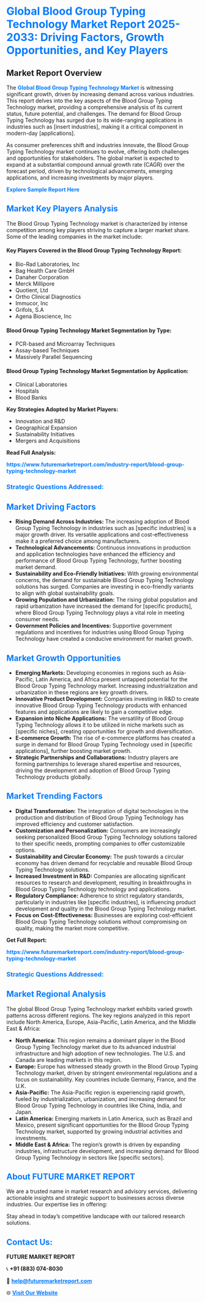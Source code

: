 <h1 style="color: #007BFF;">Global Blood Group Typing Technology Market Report 2025-2033: Driving Factors, Growth Opportunities, and Key Players</h1>

<section id="overview">
<h2>Market Report Overview</h2>
<p>The <a href="https://www.futuremarketreport.com/industry-report/blood-group-typing-technology-market" style="color: #007BFF; text-decoration: none;"><strong>Global Blood Group Typing Technology Market</strong></a> is witnessing significant growth, driven by increasing demand across various industries. This report delves into the key aspects of the Blood Group Typing Technology market, providing a comprehensive analysis of its current status, future potential, and challenges. The demand for Blood Group Typing Technology has surged due to its wide-ranging applications in industries such as [insert industries], making it a critical component in modern-day [applications].</p>
<p>As consumer preferences shift and industries innovate, the Blood Group Typing Technology market continues to evolve, offering both challenges and opportunities for stakeholders. The global market is expected to expand at a substantial compound annual growth rate (CAGR) over the forecast period, driven by technological advancements, emerging applications, and increasing investments by major players.</p>
</section>

<section id="overview">
<p><a href="https://www.futuremarketreport.com/request-sample/reportId=64728" style="color: #007BFF; text-decoration: none;"><strong>Explore Sample Report Here</strong></a></p>
</section>

<section id="key-players">
<h2 style="color: #007BFF;">Market Key Players Analysis</h2>
<p>The Blood Group Typing Technology market is characterized by intense competition among key players striving to capture a larger market share. Some of the leading companies in the market include:</p>
<h4>Key Players Covered in the Blood Group Typing Technology Report:</h4>
<ul><li>Bio-Rad Laboratories, Inc</li><li>Bag Health Care GmbH</li><li>Danaher Corporation</li><li>Merck Millipore</li><li>Quotient, Ltd</li><li>Ortho Clinical Diagnostics</li><li>Immucor, Inc</li><li>Grifols, S.A</li><li>Agena Bioscience, Inc</li></ul>
<h4>Blood Group Typing Technology Market Segmentation by Type:</h4>
<ul><li>PCR-based and Microarray Techniques</li><li>Assay-based Techniques</li><li>Massively Parallel Sequencing</li></ul>

<h4>Blood Group Typing Technology Market Segmentation by Application:</h4>
<ul><li>Clinical Laboratories</li><li>Hospitals</li><li>Blood Banks</li></ul>
<p><strong>Key Strategies Adopted by Market Players:</strong></p>
<ul>
<li>Innovation and R&D</li>
<li>Geographical Expansion</li>
<li>Sustainability Initiatives</li>
<li>Mergers and Acquisitions</li>
</ul>
</section>

<section>
<p><strong>Read Full Analysis: </strong></p><a href="https://www.futuremarketreport.com/industry-report/blood-group-typing-technology-market" style="color: #007BFF; text-decoration: none;"><strong>https://www.futuremarketreport.com/industry-report/blood-group-typing-technology-market</strong></a>
<h3 style="color: #007BFF;">Strategic Questions Addressed:</h3>
</section>

<section id="driving-factors">
<h2 style="color: #007BFF;">Market Driving Factors</h2>
<ul>
<li><strong>Rising Demand Across Industries:</strong> The increasing adoption of Blood Group Typing Technology in industries such as [specific industries] is a major growth driver. Its versatile applications and cost-effectiveness make it a preferred choice among manufacturers.</li>
<li><strong>Technological Advancements:</strong> Continuous innovations in production and application technologies have enhanced the efficiency and performance of Blood Group Typing Technology, further boosting market demand.</li>
<li><strong>Sustainability and Eco-Friendly Initiatives:</strong> With growing environmental concerns, the demand for sustainable Blood Group Typing Technology solutions has surged. Companies are investing in eco-friendly variants to align with global sustainability goals.</li>
<li><strong>Growing Population and Urbanization:</strong> The rising global population and rapid urbanization have increased the demand for [specific products], where Blood Group Typing Technology plays a vital role in meeting consumer needs.</li>
<li><strong>Government Policies and Incentives:</strong> Supportive government regulations and incentives for industries using Blood Group Typing Technology have created a conducive environment for market growth.</li>
</ul>
</section>

<section id="growth-opportunities">
<h2 style="color: #007BFF;">Market Growth Opportunities</h2>
<ul>
<li><strong>Emerging Markets:</strong> Developing economies in regions such as Asia-Pacific, Latin America, and Africa present untapped potential for the Blood Group Typing Technology market. Increasing industrialization and urbanization in these regions are key growth drivers.</li>
<li><strong>Innovative Product Development:</strong> Companies investing in R&D to create innovative Blood Group Typing Technology products with enhanced features and applications are likely to gain a competitive edge.</li>
<li><strong>Expansion into Niche Applications:</strong> The versatility of Blood Group Typing Technology allows it to be utilized in niche markets such as [specific niches], creating opportunities for growth and diversification.</li>
<li><strong>E-commerce Growth:</strong> The rise of e-commerce platforms has created a surge in demand for Blood Group Typing Technology used in [specific applications], further boosting market growth.</li>
<li><strong>Strategic Partnerships and Collaborations:</strong> Industry players are forming partnerships to leverage shared expertise and resources, driving the development and adoption of Blood Group Typing Technology products globally.</li>
</ul>
</section>

<section id="trending-factors">
<h2 style="color: #007BFF;">Market Trending Factors</h2>
<ul>
<li><strong>Digital Transformation:</strong> The integration of digital technologies in the production and distribution of Blood Group Typing Technology has improved efficiency and customer satisfaction.</li>
<li><strong>Customization and Personalization:</strong> Consumers are increasingly seeking personalized Blood Group Typing Technology solutions tailored to their specific needs, prompting companies to offer customizable options.</li>
<li><strong>Sustainability and Circular Economy:</strong> The push towards a circular economy has driven demand for recyclable and reusable Blood Group Typing Technology solutions.</li>
<li><strong>Increased Investment in R&D:</strong> Companies are allocating significant resources to research and development, resulting in breakthroughs in Blood Group Typing Technology technology and applications.</li>
<li><strong>Regulatory Compliance:</strong> Adherence to strict regulatory standards, particularly in industries like [specific industries], is influencing product development and quality in the Blood Group Typing Technology market.</li>
<li><strong>Focus on Cost-Effectiveness:</strong> Businesses are exploring cost-efficient Blood Group Typing Technology solutions without compromising on quality, making the market more competitive.</li>
</ul>
</section>

<section>
<p><strong>Get Full Report: </strong></p><a href="https://www.futuremarketreport.com/industry-report/blood-group-typing-technology-market" style="color: #007BFF; text-decoration: none;"><strong>https://www.futuremarketreport.com/industry-report/blood-group-typing-technology-market</strong></a>
<h3 style="color: #007BFF;">Strategic Questions Addressed:</h3>
</section>


<section id="regional-analysis">
<h2 style="color: #007BFF;">Market Regional Analysis</h2>
<p>The global Blood Group Typing Technology market exhibits varied growth patterns across different regions. The key regions analyzed in this report include North America, Europe, Asia-Pacific, Latin America, and the Middle East & Africa:</p>
<ul>
<li><strong>North America:</strong> This region remains a dominant player in the Blood Group Typing Technology market due to its advanced industrial infrastructure and high adoption of new technologies. The U.S. and Canada are leading markets in this region.</li>
<li><strong>Europe:</strong> Europe has witnessed steady growth in the Blood Group Typing Technology market, driven by stringent environmental regulations and a focus on sustainability. Key countries include Germany, France, and the U.K.</li>
<li><strong>Asia-Pacific:</strong> The Asia-Pacific region is experiencing rapid growth, fueled by industrialization, urbanization, and increasing demand for Blood Group Typing Technology in countries like China, India, and Japan.</li>
<li><strong>Latin America:</strong> Emerging markets in Latin America, such as Brazil and Mexico, present significant opportunities for the Blood Group Typing Technology market, supported by growing industrial activities and investments.</li>
<li><strong>Middle East & Africa:</strong> The region’s growth is driven by expanding industries, infrastructure development, and increasing demand for Blood Group Typing Technology in sectors like [specific sectors].</li>
</ul>
</section>

<footer>
<h2 style="color: #007BFF;">About FUTURE MARKET REPORT</h2>
<p>We are a trusted name in market research and advisory services, delivering actionable insights and strategic support to businesses across diverse industries. Our expertise lies in offering:</p>

<p>Stay ahead in today’s competitive landscape with our tailored research solutions.</p>

<h2 style="color: #007BFF;">Contact Us:</h2>
<p><strong>FUTURE MARKET REPORT</strong></p>
<p>📞 <strong>+91 (883) 074-8030</strong></p>
<p>📧 <strong><a href="mailto:help@futuremarketreport.com" style="color: #007BFF;">help@futuremarketreport.com</a></strong></p>
<p>🌐 <strong><a href="https://www.futuremarketreport.com/" style="color: #007BFF;">Visit Our Website</a></strong></p>
</footer>